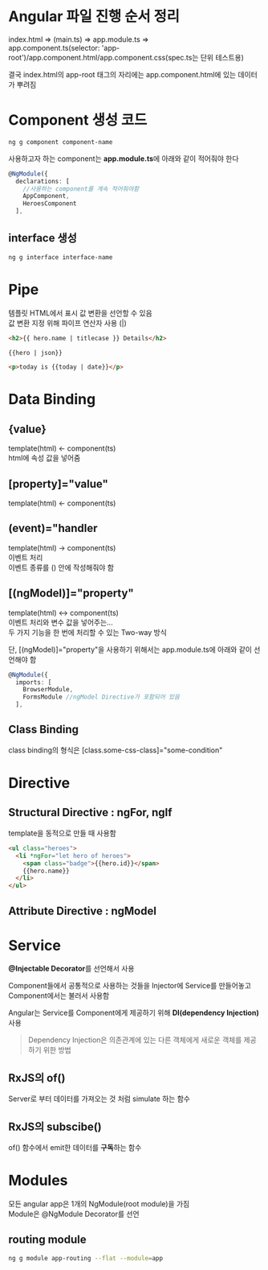 # Angular 파일 진행 순서 정리
index.html => (main.ts) => app.module.ts =>    
app.component.ts(selector: 'app-root')/app.component.html/app.component.css(spec.ts는 단위 테스트용)   

결국 index.html의 app-root 태그의 자리에는 app.component.html에 있는 데이터가 뿌려짐

# Component 생성 코드
```bash
ng g component component-name
```
사용하고자 하는 component는 **app.module.ts**에 아래와 같이 적어줘야 한다
```typescript
@NgModule({
  declarations: [
    //사용하는 component를 계속 적어줘야함
    AppComponent,
    HeroesComponent
  ],
```

## interface 생성
```bash
ng g interface interface-name
```

# Pipe
템플릿 HTML에서 표시 값 변환을 선언할 수 있음    
값 변환 지정 위해 파이프 연산자 사용 (|)
```html
<h2>{{ hero.name | titlecase }} Details</h2>

{{hero | json}}

<p>today is {{today | date}}</p>
```

# Data Binding
## {value}
template(html) <- component(ts)   
html에 속성 값을 넣어줌   
## [property]="value"
template(html) <- component(ts)   
## (event)="handler
template(html) -> component(ts)   
이벤트 처리   
이벤트 종류를 () 안에 작성해줘야 함
## [(ngModel)]="property"
template(html) <-> component(ts)    
이벤트 처리와 변수 값을 넣어주는...   
두 가지 기능을 한 번에 처리할 수 있는 Two-way 방식   

단, [(ngModel)]="property"을 사용하기 위해서는 app.module.ts에 아래와 같이 선언해야 함
```typescript
@NgModule({
  imports: [
    BrowserModule,
    FormsModule //ngModel Directive가 포함되어 있음
  ],
```
## Class Binding
class binding의 형식은 [class.some-css-class]="some-condition"

# Directive
## Structural Directive : ngFor, ngIf
template을 동적으로 만들 때 사용함
```html
<ul class="heroes">
  <li *ngFor="let hero of heroes">
    <span class="badge">{{hero.id}}</span>
    {{hero.name}}
  </li>
</ul>
```
## Attribute Directive : ngModel

# Service
**@Injectable Decorator**를 선언해서 사용   

Component들에서 공통적으로 사용하는 것들을 Injector에 Service를 만들어놓고 Component에서는 불러서 사용함   

Angular는 Service를 Component에게 제공하기 위해 **DI(dependency Injection)** 사용
> Dependency Injection은 의존관계에 있는 다른 객체에게 새로운 객체를 제공하기 위한 방법

## RxJS의 of()
Server로 부터 데이터를 가져오는 것 처럼 simulate 하는 함수
## RxJS의 subscibe()
of() 함수에서 emit한 데이터를 **구독**하는 함수

# Modules
모든 angular app은 1개의 NgModule(root module)을 가짐   
Module은 @NgModule Decorator를 선언
## routing module
```bash
ng g module app-routing --flat --module=app
```
